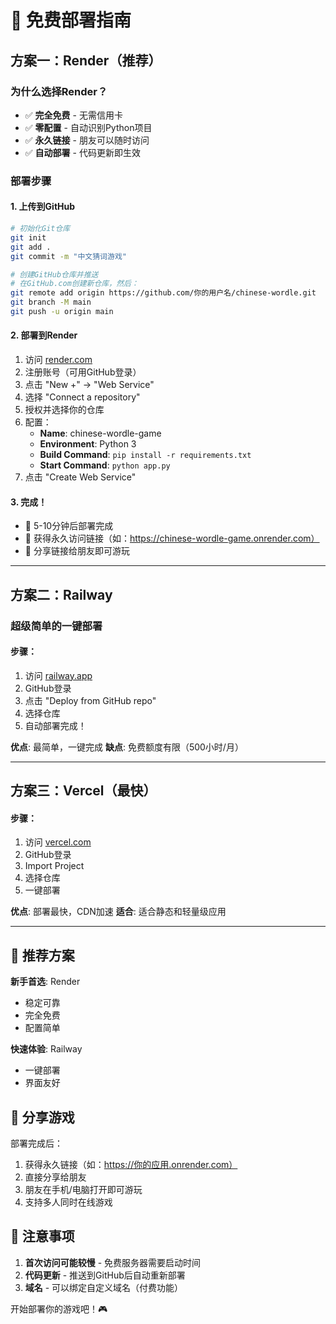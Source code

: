# 🚀 免费部署指南

## 方案一：Render（推荐）

### 为什么选择Render？
- ✅ **完全免费** - 无需信用卡
- ✅ **零配置** - 自动识别Python项目
- ✅ **永久链接** - 朋友可以随时访问
- ✅ **自动部署** - 代码更新即生效

### 部署步骤

#### 1. 上传到GitHub
```bash
# 初始化Git仓库
git init
git add .
git commit -m "中文猜词游戏"

# 创建GitHub仓库并推送
# 在GitHub.com创建新仓库，然后：
git remote add origin https://github.com/你的用户名/chinese-wordle.git
git branch -M main
git push -u origin main
```

#### 2. 部署到Render
1. 访问 [render.com](https://render.com)
2. 注册账号（可用GitHub登录）
3. 点击 "New +" → "Web Service"
4. 选择 "Connect a repository"
5. 授权并选择你的仓库
6. 配置：
   - **Name**: chinese-wordle-game
   - **Environment**: Python 3
   - **Build Command**: `pip install -r requirements.txt`
   - **Start Command**: `python app.py`
7. 点击 "Create Web Service"

#### 3. 完成！
- 🎉 5-10分钟后部署完成
- 🔗 获得永久访问链接（如：https://chinese-wordle-game.onrender.com）
- 📱 分享链接给朋友即可游玩

---

## 方案二：Railway

### 超级简单的一键部署

#### 步骤：
1. 访问 [railway.app](https://railway.app)
2. GitHub登录
3. 点击 "Deploy from GitHub repo"
4. 选择仓库
5. 自动部署完成！

**优点**: 最简单，一键完成
**缺点**: 免费额度有限（500小时/月）

---

## 方案三：Vercel（最快）

#### 步骤：
1. 访问 [vercel.com](https://vercel.com)
2. GitHub登录
3. Import Project
4. 选择仓库
5. 一键部署

**优点**: 部署最快，CDN加速
**适合**: 适合静态和轻量级应用

---

## 🎯 推荐方案

**新手首选**: Render
- 稳定可靠
- 完全免费
- 配置简单

**快速体验**: Railway
- 一键部署
- 界面友好

## 📱 分享游戏

部署完成后：
1. 获得永久链接（如：https://你的应用.onrender.com）
2. 直接分享给朋友
3. 朋友在手机/电脑打开即可游玩
4. 支持多人同时在线游戏

## 🔧 注意事项

1. **首次访问可能较慢** - 免费服务器需要启动时间
2. **代码更新** - 推送到GitHub后自动重新部署
3. **域名** - 可以绑定自定义域名（付费功能）

开始部署你的游戏吧！🎮